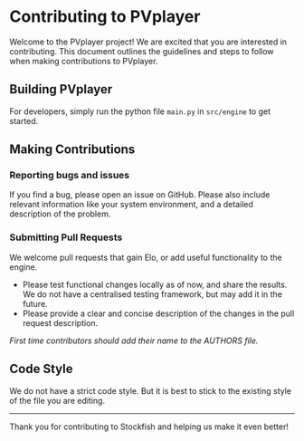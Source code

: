 # Contributing to PVplayer

Welcome to the PVplayer project! We are excited that you are interested in contributing. This document outlines the guidelines and steps to follow when making contributions to PVplayer.

## Building PVplayer
For developers, simply run the python file `main.py` in `src/engine` to get started.

## Making Contributions
### Reporting bugs and issues
If you find a bug, please open an issue on GitHub. Please also include relevant information like your system environment, 
and a detailed description of the problem.

### Submitting Pull Requests
We welcome pull requests that gain Elo, or add useful functionality to the engine.
* Please test functional changes locally as of now, and share the results. We do not have a centralised testing framework, but may add it in the future.
* Please provide a clear and concise description of the changes in the pull request description.

_First time contributors should add their name to the AUTHORS file._

## Code Style
We do not have a strict code style. But it is best to stick to the existing style of the file you are editing.

---
Thank you for contributing to Stockfish and helping us make it even better!
